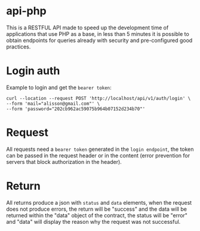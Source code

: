 # api-php
This is a RESTFUL API made to speed up the development time of applications that use PHP as a base, in less than 5 minutes it is possible to obtain endpoints for queries already with security and pre-configured good practices.

# Login auth
Example to login and get the `bearer token`:<br>
```
curl --location --request POST 'http://localhost/api/v1/auth/login' \
--form 'mail="alisson@gmail.com"' \
--form 'password="202cb962ac59075b964b07152d234b70"'
```

# Request
All requests need a `bearer token` generated in the `login endpoint`, the token can be passed in the request header or in the content (error prevention for servers that block authorization in the header).

# Return
All returns produce a json with `status` and `data` elements, when the request does not produce errors, the return will be "success" and the data will be returned within the "data" object of the contract, the status will be "error" and "data" will display the reason why the request was not successful.